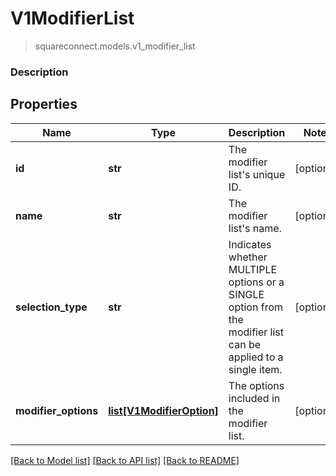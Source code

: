 # V1ModifierList
> squareconnect.models.v1_modifier_list

### Description

## Properties
Name | Type | Description | Notes
------------ | ------------- | ------------- | -------------
**id** | **str** | The modifier list&#39;s unique ID. | [optional]
**name** | **str** | The modifier list&#39;s name. | [optional]
**selection_type** | **str** | Indicates whether MULTIPLE options or a SINGLE option from the modifier list can be applied to a single item. | [optional]
**modifier_options** | [**list[V1ModifierOption]**](V1ModifierOption.md) | The options included in the modifier list. | [optional]

[[Back to Model list]](../README.md#documentation-for-models) [[Back to API list]](../README.md#documentation-for-api-endpoints) [[Back to README]](../README.md)


